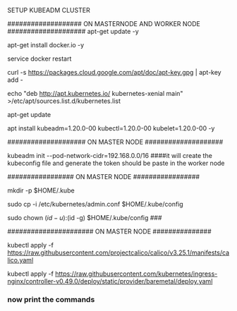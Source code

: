 SETUP KUBEADM CLUSTER

###################  ON MASTERNODE AND WORKER NODE  ####################
apt-get update -y

apt-get install docker.io -y

service docker restart

curl -s https://packages.cloud.google.com/apt/doc/apt-key.gpg | apt-key add -

echo "deb http://apt.kubernetes.io/ kubernetes-xenial main" >/etc/apt/sources.list.d/kubernetes.list

apt-get update

apt install kubeadm=1.20.0-00 kubectl=1.20.0-00 kubelet=1.20.0-00 -y

####################   ON MASTER NODE   ####################

kubeadm init --pod-network-cidr=192.168.0.0/16      ####it will create the kubeconfig file and generate the token should be paste in the worker node

#################  ON MASTER NODE   #################

mkdir -p $HOME/.kube

sudo cp -i /etc/kubernetes/admin.conf $HOME/.kube/config

sudo chown $(id -u):$(id -g) $HOME/.kube/config ### 

###################### ON MASTER NODE  ###############

kubectl apply -f https://raw.githubusercontent.com/projectcalico/calico/v3.25.1/manifests/calico.yaml

kubectl apply -f https://raw.githubusercontent.com/kubernetes/ingress-nginx/controller-v0.49.0/deploy/static/provider/baremetal/deploy.yaml


### now print the commands

